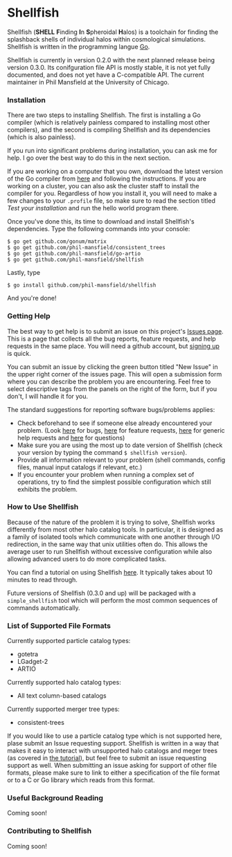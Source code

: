 # Shellfish

Shellfish (**SHELL** **F**inding **I**n **S**pheroidal **H**alos) is a toolchain for finding
the splashback shells of individual halos within cosmological simulations. Shellfish
is written in the programming langue [Go](https://golang.org/).

Shellfish is currently in version 0.2.0 with the next planned release being version
0.3.0. Its conifguration file API is mostly stable, it is not yet fully documented,
and does not yet have a C-compatible API. The current maintainer in Phil Mansfield
at the University of Chicago.

### Installation

There are two steps to installing Shellfish. The first is installing a Go compiler
(which is relatively painless compared to installing most other compilers), and the
second is compiling Shellfish and its dependencies (which is also painless).

If you run into significant problems during installation, you can ask me for help.
I go over the best way to do this in the next section.

If you are working on a computer that you own, download the latest version of the Go
compiler from [here](https://golang.org/doc/install) and following the instructions.
If you are working on a cluster, you can also ask the cluster staff to install the
compiler for you. Regardless of how you install it, you will need to make a few changes
to your `.profile` file, so make sure to read the section titled *Test your installation*
and run the hello world program there.

Once you've done this, its time to download and install Shellfish's dependencies. Type
the following commands into your console:

	$ go get github.com/gonum/matrix
	$ go get github.com/phil-mansfield/consistent_trees
	$ go get github.com/phil-mansfield/go-artio
	$ go get github.com/phil-mansfield/shellfish
	
Lastly, type

	$ go install github.com/phil-mansfield/shellfish

And you're done!

### Getting Help

The best way to get help is to submit an issue on this project's
[Issues page](https://github.com/phil-mansfield/shellfish/issues). This
is a page that collects all the bug reports, feature requests, and
help requests in the same place. You will need a github account, but
[signing up](https://github.com/join) is quick.

You can submit an issue by clicking the green button titled "New Issue"
in the upper right corner of the issues page. This will open a submission
form where you can describe the problem you are encountering. Feel free to
select descriptive tags from the panels on the right of the form, but if
you don't, I will handle it for you.

The standard suggestions for reporting software bugs/problems applies:
* Check beforehand to see if someone else already encountered your problem.
(Look [here](https://github.com/phil-mansfield/shellfish/issues?q=is%3Aopen+is%3Aissue+label%3Abug)
for bugs, [here](https://github.com/phil-mansfield/shellfish/issues?q=is%3Aopen+is%3Aissue+label%3Aenhancement)
for feature requests, [here](https://github.com/phil-mansfield/shellfish/issues?utf8=%E2%9C%93&q=is%3Aissue+label%3A%22help+wanted%22) for generic help requests and [here](https://github.com/phil-mansfield/shellfish/issues?utf8=%E2%9C%93&q=is%3Aissue+label%3Aquestion+) for questions)
* Make sure you are using the most up to date version of Shellfish (check your
version by typing the command `$ shellfish version`).
* Provide all information relevant to your problem (shell commands, config files, manual
input catalogs if relevant, etc.)
* If you encounter your problem when running a complex set of operations, try to find the
simplest possible configuration which still exhibits the problem.

### How to Use Shellfish

Because of the nature of the problem it is trying to solve, Shellfish works differently
from most other halo catalog tools. In particular, it is designed as a family of isolated
tools which communicate with one another through I/O redirection, in the same way that
unix utilities often do. This allows the average user to run Shellfish without excessive
configuration while also allowing advanced users to do more complicated tasks.

You can find a tutorial on using Shellfish [here](https://github.com/phil-mansfield/shellfish/blob/master/doc/tutorial.md).
It typically takes about 10 minutes to read through.

Future versions of Shellfish (0.3.0 and up) will be packaged with a
`simple_shellfish` tool which will perform the most common sequences of commands
automatically.

### List of Supported File Formats

Currently supported particle catalog types:

* gotetra
* LGadget-2
* ARTIO

Currently supported halo catalog types:

* All text column-based catalogs

Currently supported merger tree types:

* consistent-trees

If you would like to use a particle catalog type which is not supported here,
plase submit an Issue requesting support. Shellfish is written in a way that
makes it easy to interact with unsupported halo catalogs and meger trees (as
covered in [the tutorial](https://github.com/phil-mansfield/shellfish/blob/master/doc/tutorial.md)),
but feel free to submit an issue requesting support as well. When submitting
an issue asking for support of other file formats, please make sure to link
to either a specification of the file format or to a C or Go library
which reads from this format.

### Useful Background Reading

Coming soon!

### Contributing to Shellfish

Coming soon!
